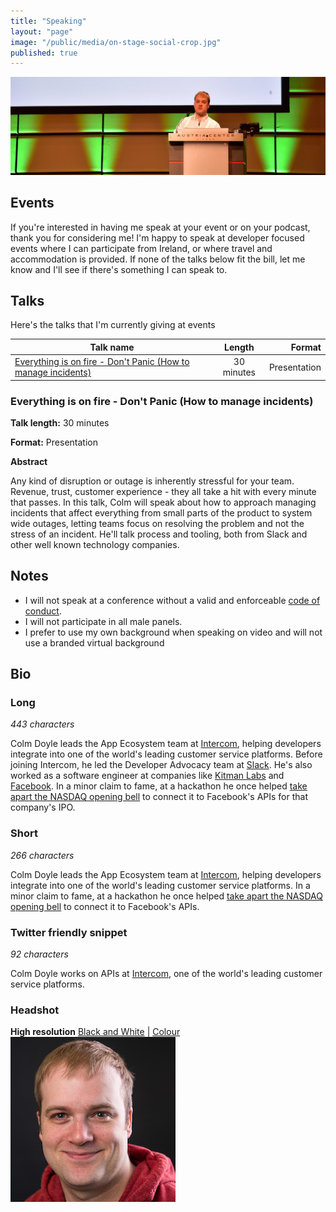 ```yaml
---
title: "Speaking"
layout: "page"
image: "/public/media/on-stage-social-crop.jpg"
published: true
---
```


![Colm Doyle speaking on stage](/public/media/on-stage-cropped.jpg)

## Events

If you're interested in having me speak at your event or on your podcast, thank you for considering me! I'm happy to speak at developer focused events where I can participate from Ireland, or where travel and accommodation is provided. If none of the talks below fit the bill, let me know and I'll see if there's something I can speak to. 

## Talks

Here's the talks that I'm currently giving at events

| Talk name     | Length        | Format  |
| ------------- |:-------------:| -----:|
| [Everything is on fire - Don't Panic (How to manage incidents)](#everything-is-on-fire---dont-panic-how-to-manage-incidents)  | 30 minutes | Presentation |

### Everything is on fire - Don't Panic (How to manage incidents)

**Talk length:**    30 minutes

**Format:**         Presentation

**Abstract**

Any kind of disruption or outage is inherently stressful for your team. Revenue, trust, customer experience - they all take a hit with every minute that passes. In this talk, Colm will speak about how to approach managing incidents that affect everything from small parts of the product to system wide outages, letting teams focus on resolving the problem and not the stress of an incident. He'll talk process and tooling, both from Slack and other well known technology companies.

## Notes

- I will not speak at a conference without a valid and enforceable [code of conduct](https://www.ashedryden.com/blog/codes-of-conduct-101-faq).
- I will not participate in all male panels.
- I prefer to use my own background when speaking on video and will not use a branded virtual background

## Bio

### Long

_443 characters_

Colm Doyle leads the App Ecosystem team at [Intercom](https://www.intercom.com), helping developers integrate into one of the world's leading customer service platforms. Before joining Intercom, he led the Developer Advocacy team at [Slack](https://www.slack.com). He's also worked as a software engineer at companies like [Kitman Labs](https://www.kitmanlabs.com) and [Facebook](https://developers.facebook.com). In a minor claim to fame, at a hackathon he once helped [take apart the NASDAQ opening bell](http://techcrunch.com/2012/05/18/how-facebook-hacked-the-nasdaq-button/) to connect it to Facebook's APIs for that company's IPO.


### Short

_266 characters_

Colm Doyle leads the App Ecosystem team at [Intercom](https://www.intercom.com), helping developers integrate into one of the world's leading customer service platforms. In a minor claim to fame, at a hackathon he once helped [take apart the NASDAQ opening bell](http://techcrunch.com/2012/05/18/how-facebook-hacked-the-nasdaq-button/) to connect it to Facebook's APIs.


### Twitter friendly snippet

_92 characters_

Colm Doyle works on APIs at [Intercom](https://www.intercom.com), one of the world's leading customer service platforms.

### Headshot

**High resolution** [Black and White](/public/media/headshots/colmdoyle-black-and-white.jpg) | [Colour](/public/media/headshots/colmdoyle-colour.jpg)
![Photo of Colm Doyle](/public/media/headshot264.jpg)